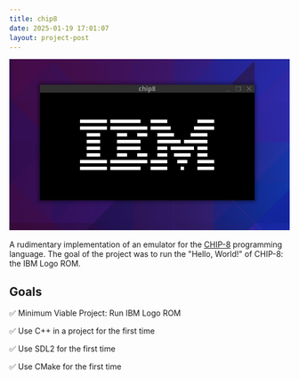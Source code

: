 ```yaml
---
title: chip8
date: 2025-01-19 17:01:07
layout: project-post
---
```

![alt text](https://raw.githubusercontent.com/csbarlas/chip8/refs/heads/main/img/c8_ibm.png)

A rudimentary implementation of an emulator for the [CHIP-8](https://en.wikipedia.org/wiki/CHIP-8) programming language. The goal of the project was to run the "Hello, World!" of CHIP-8: the IBM Logo ROM.

## Goals
✅ Minimum Viable Project: Run IBM Logo ROM

✅ Use C++ in a project for the first time

✅ Use SDL2 for the first time

✅ Use CMake for the first time